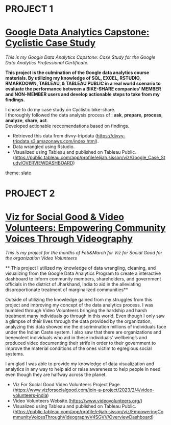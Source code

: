 # PROJECT 1

# [Google Data Analytics Capstone: Cyclistic Case Study](https://rpubs.com/ElijahS/993018)
 
 _This is my Google Data Analytics Capstone: Case Study for the Google Data Analytics Professional Certificate._  
 
 __This project is the culmination of the Google data analytics course materials. By utilizing my knowledge of SQL, EXCEL, RSTUDIO, RMARKDOWN, TABLEAU, & TABLEAU PUBLIC in a real world scenario to evaluate the performance between a BIKE-SHARE companies’ MEMBER and NON-MEMBER users and develop actionable steps to take from my findings.__

I chose to do my case study on Cyclistic bike-share.  
I thoroughly followed the data analysis process of : __ask__, __prepare__, __process__, __analyze__, __share__, __act__.  
Developed actionable reccomendations based on findings.

* Retrieved this data from divvy-tripdata (https://divvy-tripdata.s3.amazonaws.com/index.html).  
* Data wrangled using Rstudio.  
* Visualized using Tableau and published on Tableau Public. (https://public.tableau.com/app/profile/elijah.sisson/viz/Google_Case_Study/OVERVIEWDASHBOARD)  

theme: slate


# PROJECT 2

# [Viz for Social Good & Video Volunteers: Empowering Community Voices Through Videography](https://rpubs.com/ElijahS/Empowering-Community-Voices-Through-Videography)

*This is my project for the months of Feb&March for Viz for Social Good for the organization Video Volunteers*

** This project I utilized my knowledge of data wrangling, cleaning, and visualizing from the Google Data Analytics Program to create a interactive dashboard to inform community members, shareholders, and government officials in the district of Jharkhand, India to aid in the alleviating disproportionate treatment of marginalized communities**

Outside of utilizing the knowledge gained from my struggles from this project and improving my concept of the data analytics process. I was humbled through Video Volunteers bringing the hardship and harsh treatment many individuals go through in this world. Even though I only saw a glimpse of their lives through the data provided by the organization, analyzing this data showed me the discrimination millions of individuals face under the Indian Caste system. I also saw that there are organizations and benevolent individuals who aid in these individuals' wellbeing’s and produced video documenting their strife in order to their government to improve the material conditions of the ones victim to egregious social systems. 

I am glad I was able to provide my knowledge of data visualization and analytics in any way to help aid or raise awareness to help people in need even though they are halfway across the planet.

* Viz For Social Good Video Volunteers Project Page (https://www.vizforsocialgood.com/join-a-project/2023/2/4/video-volunteers-india)
* Video Volunteers Website.(https://www.videovolunteers.org/) 
* Visualized using Tableau and published on Tableau Public. (https://public.tableau.com/app/profile/elijah.sisson/viz/EmpoweringCommunityVoicesThroughVideographyV4SGVV/OverviewDashboard)
